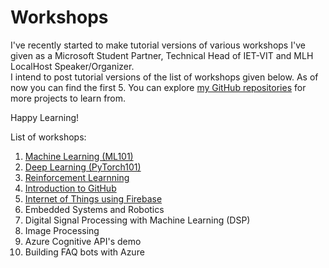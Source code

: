 # Workshops

I've recently started to make tutorial versions of various workshops I've given as a Microsoft Student Partner, Technical Head of IET-VIT and MLH LocalHost Speaker/Organizer.  
I intend to post tutorial versions of the list of workshops given below. As of now you can find the first 5. You can explore [my GitHub repositories](https://github.com/sumitrj?tab=repositories) for more projects to learn from.

Happy Learning!

List of workshops:

1. [Machine Learning (ML101)](https://github.com/sumitrj/Workshops/tree/master/ML101)
2. [Deep Learning (PyTorch101)](https://github.com/sumitrj/Workshops/tree/master/PyTorch101)
3. [Reinforcement Learnning](https://github.com/sumitrj/Workshops/tree/master/Reinforcement-Learning)
4. [Introduction to GitHub](https://github.com/sumitrj/Workshops/tree/master/How%20to:%20GitHub)
5. [Internet of Things using Firebase](https://github.com/sumitrj/Workshops/tree/master/IoT-Firebase)
6. Embedded Systems and Robotics 
7. Digital Signal Processing with Machine Learning (DSP)
8. Image Processing
9. Azure Cognitive API's demo
10. Building FAQ bots with Azure
